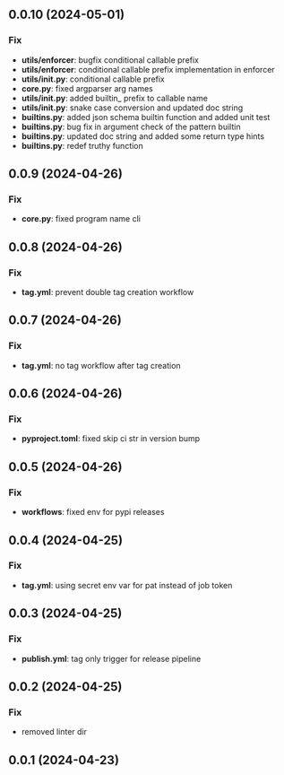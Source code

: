 ## 0.0.10 (2024-05-01)

### Fix

- **utils/enforcer**: bugfix conditional callable prefix
- **utils/enforcer**: conditional callable prefix implementation in enforcer
- **utils/__init__.py**: conditional callable prefix
- **core.py**: fixed argparser arg names
- **utils/__init__.py**: added builtin_ prefix to callable name
- **utils/__init__.py**: snake case conversion and updated doc string
- **builtins.py**: added json schema builtin function and added unit test
- **builtins.py**: bug fix in argument check of the pattern builtin
- **builtins.py**: updated doc string and added some return type hints
- **builtins.py**: redef truthy function

## 0.0.9 (2024-04-26)

### Fix

- **core.py**: fixed program name cli

## 0.0.8 (2024-04-26)

### Fix

- **tag.yml**: prevent double tag creation workflow

## 0.0.7 (2024-04-26)

### Fix

- **tag.yml**: no tag workflow after tag creation

## 0.0.6 (2024-04-26)

### Fix

- **pyproject.toml**: fixed skip ci str in version bump

## 0.0.5 (2024-04-26)

### Fix

- **workflows**: fixed env for pypi releases

## 0.0.4 (2024-04-25)

### Fix

- **tag.yml**: using secret env var for pat instead of job token

## 0.0.3 (2024-04-25)

### Fix

- **publish.yml**: tag only trigger for release pipeline

## 0.0.2 (2024-04-25)

### Fix

- removed linter dir

## 0.0.1 (2024-04-23)
